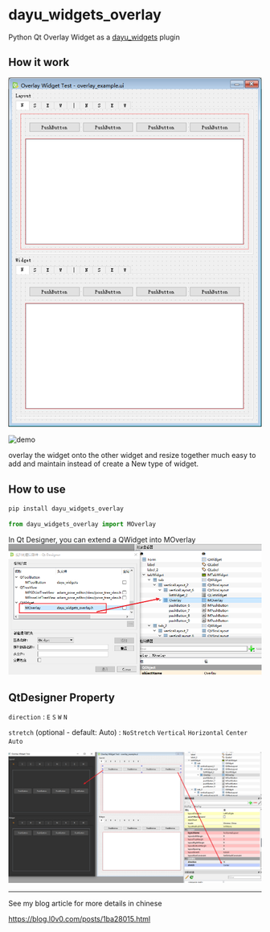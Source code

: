# dayu_widgets_overlay

Python Qt Overlay Widget as a [dayu_widgets](https://github.com/phenom-films/dayu_widgets) plugin

## How it work

![designer](./images/designer.png)

![demo](https://cdn.jsdelivr.net/gh/FXTD-odyssey/FXTD-odyssey.github.io@master/post_img/1ba28015/09.gif)

overlay the widget onto the other widget and resize together
much easy to add and maintain instead of create a New type of widget.

## How to use

```cmd
pip install dayu_widgets_overlay
```

```Python
from dayu_widgets_overlay import MOverlay
```

In Qt Designer, you can extend a QWidget into MOverlay
![designer](./images/01.png)


## QtDesigner Property

`direction` : `E` `S` `W` `N`

`stretch` (optional - default: Auto) : `NoStretch` `Vertical` `Horizontal` `Center` `Auto`

![designer](./images/02.png)

---

See my blog article for more details in chinese

https://blog.l0v0.com/posts/1ba28015.html
